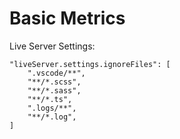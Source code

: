 # Basic Metrics

Live Server Settings:

    "liveServer.settings.ignoreFiles": [
        ".vscode/**",
        "**/*.scss",
        "**/*.sass",
        "**/*.ts",
        ".logs/**",
        "**/*.log",
    ]
